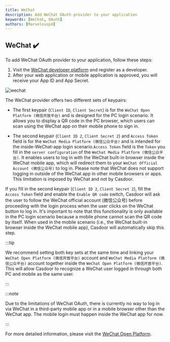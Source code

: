 ```yaml
---
title: WeChat
description: Add WeChat OAuth provider to your application
keywords: [WeChat, OAuth]
authors: [Marvelousp4]
---
```


## WeChat ✔️

To add WeChat OAuth provider to your application, follow these steps:

1. Visit the [WeChat developer platform](https://open.weixin.qq.com/) and register as a developer.
2. After your web application or mobile application is approved, you will receive your App ID and App Secret.

![wechat](/img/providers/OAuth/wechat.png)

The WeChat provider offers two different sets of keypairs:

- The first keypair (`Client ID`, `Client Secret`) is for the `WeChat Open Platform (微信开放平台)` and is designed for the PC login scenario. It allows you to display a QR code in the PC browser, which users can scan using the WeChat app on their mobile phone to sign in.

- The second keypair (`Client ID 2`, `Client Secret 2`) and `Access Token` field is for the `WeChat Media Platform (微信公众平台)` and is intended for the inside-WeChat-app login scenario.`Access Token` field is the `Token` you fill in the `server configuration` of the `WeChat Media Platform (微信公众平台)`. It enables users to log in with the WeChat built-in browser inside the WeChat mobile app, which will redirect them to your `WeChat Official Account (微信公众号)` to log in. Please note that WeChat does not support logging in outside of the WeChat app in other mobile browsers or apps. This limitation is imposed by WeChat and not by Casdoor.

If you fill in the second keypair (`Client ID 2`, `Client Secret 2`), fill the `Access Token` field and enable the `Enable QR code` switch, Casdoor will ask the user to follow the WeChat official account (微信公众号) before proceeding with the login process when the user clicks on the WeChat button to log in. It's important to note that this functionality is only available in the PC login scenario because a mobile phone cannot scan the QR code by itself. When used in the mobile scenario (i.e., the WeChat built-in browser inside the WeChat mobile app), Casdoor will automatically skip this step.

:::tip

We recommend setting both key sets at the same time and linking your `WeChat Open Platform (微信开放平台)` account and `WeChat Media Platform (微信公众平台)` account together inside the `WeChat Open Platform (微信开放平台)`. This will allow Casdoor to recognize a WeChat user logged in through both PC and mobile as the same user.

:::

:::note

Due to the limitations of WeChat OAuth, there is currently no way to log in via WeChat in a third-party mobile app or in a mobile browser other than the WeChat app. The mobile login must happen inside the WeChat app for now.

:::

For more detailed information, please visit the [WeChat Open Platform](https://developers.weixin.qq.com/doc/oplatform/en/Website_App/WeChat_Login/Wechat_Login.html).

